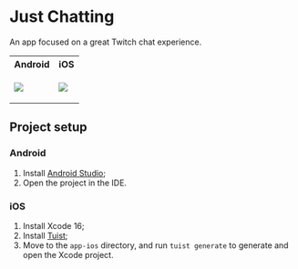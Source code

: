 # Just Chatting

An app focused on a great Twitch chat experience.

<table>
<tr>
<th>Android</th>
<th>iOS</th>
</tr>
<tr>
<td>

![](./assets/android/chat-recording.png)

</td>
<td>

![](./assets/ios/ipad-static.png)

</td>
</tr>
</table>

## Project setup

### Android

1. Install [Android Studio](https://developer.android.com/studio/install);
2. Open the project in the IDE.

### iOS

1. Install Xcode 16;
2. Install [Tuist](https://docs.tuist.io/guides/quick-start/install-tuist);
3. Move to the `app-ios` directory, and run `tuist generate` to generate and open the Xcode project.
